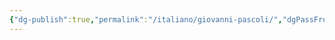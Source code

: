 ```yaml
---
{"dg-publish":true,"permalink":"/italiano/giovanni-pascoli/","dgPassFrontmatter":true,"noteIcon":"","created":"2024-12-31T14:06:28.884+01:00","updated":"2024-12-31T14:28:13.482+01:00"}
---
```


